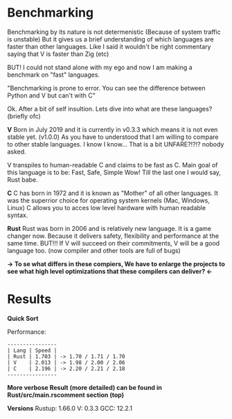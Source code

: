 # Benchmarking

Benchmarking by its nature is not determenistic (Because of system traffic is unstable) But it gives us a brief understanding of which languages are faster than other languages. Like I said it wouldn't be right commentary saying that V is faster than Zig (etc)

BUT! I could not stand alone with my ego and now I am making a benchmark on "fast" languages.

"Benchmarking is prone to error. You can see the difference between Python and V but can't with C"

Ok. After a bit of self insultion. Lets dive into what are these languages? (briefly ofc)

**V**
Born in July 2019 and it is currently in v0.3.3 which means it is not even stable yet. (v1.0.0)
As you have to understood that I am willing to compare to other stable languages. I know I know...
That is a bit UNFARE?!?!? nobody asked.

V transpiles to human-readable C and claims to be fast as C.
Main goal of this language is to be: Fast, Safe, Simple
Wow! Till the last one I would say, Rust babe.

**C**
C has born in 1972 and it is known as "Mother" of all other languages. It was the superrior choice for operating system kernels (Mac, Windows, Linux) C allows you to acces low level hardware with human readable syntax.

**Rust**
Rust was born in 2006 and is relatively new language. It is a game changer now. Because it delivers safety, flexibility and performance at the same time. BUT!!! If V will succeed on their commitments, V will be a good language too. (now compiler and other tools are full of bugs)

**-> To se what differs in these compiers, We have to enlarge the projects to see what high level optimizations that these compilers can deliver? <-**

# Results

**Quick Sort**

Performance:

```
----------------
| Lang | Speed |
| Rust | 1.703 | -> 1.70 / 1.71 / 1.70
| V    | 2.013 | -> 1.98 / 2.00 / 2.06
| C    | 2.196 | -> 2.20 / 2.21 / 2.18
----------------
```

**More verbose Result (more detailed) can be found in Rust/src/main.rscomment section (top)**

**Versions**
Rustup: 1.66.0
V: 0.3.3
GCC: 12.2.1

